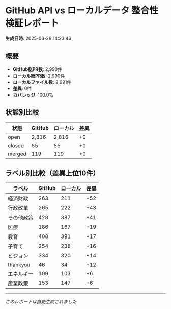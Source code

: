 # GitHub API vs ローカルデータ 整合性検証レポート

**生成日時**: 2025-06-28 14:23:46

## 概要

- **GitHub総PR数**: 2,990件
- **ローカル総PR数**: 2,990件
- **ローカルファイル数**: 2,991件
- **差異**: 0件
- **カバレッジ**: 100.0%

## 状態別比較

| 状態 | GitHub | ローカル | 差異 |
|------|--------|----------|------|
| open | 2,816 | 2,816 | +0 |
| closed | 55 | 55 | +0 |
| merged | 119 | 119 | +0 |

## ラベル別比較（差異上位10件）

| ラベル | GitHub | ローカル | 差異 |
|--------|--------|----------|------|
| 経済財政 | 263 | 211 | +52 |
| 行政改革 | 265 | 222 | +43 |
| その他政策 | 428 | 387 | +41 |
| 医療 | 186 | 167 | +19 |
| 教育 | 408 | 391 | +17 |
| 子育て | 254 | 238 | +16 |
| ビジョン | 334 | 320 | +14 |
| thankyou | 46 | 34 | +12 |
| エネルギー | 109 | 103 | +6 |
| 産業政策 | 153 | 147 | +6 |

---
*このレポートは自動生成されました*